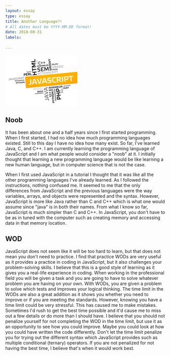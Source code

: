 ```yaml
---
layout: essay
type: essay
title: Another Language?!
# All dates must be YYYY-MM-DD format!
date: 2018-08-31
labels:

---
```

<img class="ui medium right floated rounded image" src="../images/javascript.jpg">
<h2>Noob</h2>
It has been about one and a half years since I first started programming. When I first started, I had no idea how much programming languages existed. Still to this day I have no idea how many exist. So far, I've learned Java, C, and C++. I am currently learning the programming language of JavaScript and I am what people would consider a "noob" at it. I initially thought that learning a new programming language would be like learning a new human language, but in computer science that is not the case. 

When I first used JavaScript in a tutorial I thought that it was like all the other programming languages I've already learned. As I followed the instructions, nothing confused me. It seemed to me that the only differences from JavaScript and the previous languages were the way variables, arrays, and objects were represented and the syntax. However, JavaScript is more like Java rather than C and C++ which is what one would assume since "java" is in both their names. From what I know so far, JavaScript is much simpler than C and C++. In JavaScript, you don't have to be as in tuned with the computer such as creating memory and accessing data in that memory location.

<h2>WOD</h2>
JavaScript does not seem like it will be too hard to learn, but that does not mean you don't need to practice. I find that practice WODs are very useful as it provides a practice in coding in JavaScript, but it also challenges your problem-solving skills. I believe that this is a good style of learning as it gives you a real-life experience in coding. When working in the professional field you will be given a task and you are going to have to solve whatever problem you are having on your own. With WODs, you are given a problem to solve which tests and improves your logical thinking. The time limit in the WODs are also a great addition as it shows you whether you need to improve or if you are meeting the standards. However, knowing you have a time limit could be very stressful. This has caused me to make mistakes. Sometimes I'd rush to get the best time possible and it'd cause me to miss out a few details or do more than I should have. I believe that you should not penalize yourself for not completing the WOD in the time limit, but use it as an opportunity to see how you could improve. Maybe you could look at how you could have written the code differently. Don't let the time limit penalize you for trying out the different syntax which JavaScript provides such as multiple conditional (ternary) operators. If you are not penalized for not having the best time, I believe that's when it would work best.
